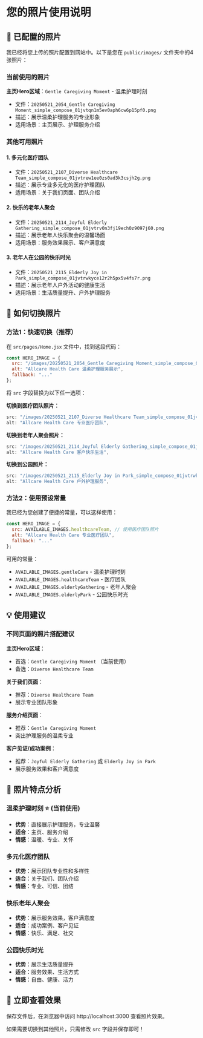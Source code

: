 # 您的照片使用说明

## 📸 已配置的照片

我已经将您上传的照片配置到网站中。以下是您在 `public/images/` 文件夹中的4张照片：

### 当前使用的照片
**主页Hero区域**：`Gentle Caregiving Moment` - 温柔护理时刻
- 文件：`20250521_2054_Gentle Caregiving Moment_simple_compose_01jvtqn1m5ev0aph6cw6p15pf0.png`
- 描述：展示温柔护理服务的专业形象
- 适用场景：主页展示、护理服务介绍

### 其他可用照片

#### 1. 多元化医疗团队
- 文件：`20250521_2107_Diverse Healthcare Team_simple_compose_01jvtrew1ee0zs0ad3k3csjh2g.png`
- 描述：展示专业多元化的医疗护理团队
- 适用场景：关于我们页面、团队介绍

#### 2. 快乐的老年人聚会
- 文件：`20250521_2114_Joyful Elderly Gathering_simple_compose_01jvtrv0n3fj19ech0z9097j60.png`
- 描述：展示老年人快乐聚会的温馨场面
- 适用场景：服务效果展示、客户满意度

#### 3. 老年人在公园的快乐时光
- 文件：`20250521_2115_Elderly Joy in Park_simple_compose_01jvtrwkyce12r2h5px5v4fs7r.png`
- 描述：展示老年人户外活动的健康生活
- 适用场景：生活质量提升、户外护理服务

## 🔄 如何切换照片

### 方法1：快速切换（推荐）
在 `src/pages/Home.jsx` 文件中，找到这段代码：

```javascript
const HERO_IMAGE = {
  src: "/images/20250521_2054_Gentle Caregiving Moment_simple_compose_01jvtqn1m5ev0aph6cw6p15pf0.png",
  alt: "Allcare Health Care 温柔护理服务展示",
  fallback: "..."
};
```

将 `src` 字段替换为以下任一选项：

**切换到医疗团队照片：**
```javascript
src: "/images/20250521_2107_Diverse Healthcare Team_simple_compose_01jvtrew1ee0zs0ad3k3csjh2g.png",
alt: "Allcare Health Care 专业医疗团队",
```

**切换到老年人聚会照片：**
```javascript
src: "/images/20250521_2114_Joyful Elderly Gathering_simple_compose_01jvtrv0n3fj19ech0z9097j60.png", 
alt: "Allcare Health Care 客户快乐生活",
```

**切换到公园照片：**
```javascript
src: "/images/20250521_2115_Elderly Joy in Park_simple_compose_01jvtrwkyce12r2h5px5v4fs7r.png",
alt: "Allcare Health Care 户外护理服务",
```

### 方法2：使用预设常量
我已经为您创建了便捷的常量，可以这样使用：

```javascript
const HERO_IMAGE = {
  src: AVAILABLE_IMAGES.healthcareTeam, // 使用医疗团队照片
  alt: "Allcare Health Care 专业医疗团队",
  fallback: "..."
};
```

可用的常量：
- `AVAILABLE_IMAGES.gentleCare` - 温柔护理时刻
- `AVAILABLE_IMAGES.healthcareTeam` - 医疗团队
- `AVAILABLE_IMAGES.elderlyGathering` - 老年人聚会
- `AVAILABLE_IMAGES.elderlyPark` - 公园快乐时光

## 💡 使用建议

### 不同页面的照片搭配建议

**主页Hero区域**：
- 首选：`Gentle Caregiving Moment` （当前使用）
- 备选：`Diverse Healthcare Team`

**关于我们页面**：
- 推荐：`Diverse Healthcare Team`
- 展示专业团队形象

**服务介绍页面**：
- 推荐：`Gentle Caregiving Moment`
- 突出护理服务的温柔专业

**客户见证/成功案例**：
- 推荐：`Joyful Elderly Gathering` 或 `Elderly Joy in Park`
- 展示服务效果和客户满意度

## 🎨 照片特点分析

### 温柔护理时刻 ⭐ (当前使用)
- **优势**：直接展示护理服务，专业温馨
- **适合**：主页、服务介绍
- **情感**：温暖、专业、关怀

### 多元化医疗团队
- **优势**：展示团队专业性和多样性
- **适合**：关于我们、团队介绍
- **情感**：专业、可信、团结

### 快乐老年人聚会
- **优势**：展示服务效果，客户满意度
- **适合**：成功案例、客户见证
- **情感**：快乐、满足、社交

### 公园快乐时光
- **优势**：展示生活质量提升
- **适合**：服务效果、生活方式
- **情感**：自由、健康、活力

## 🚀 立即查看效果

保存文件后，在浏览器中访问 http://localhost:3000 查看照片效果。

如果需要切换到其他照片，只需修改 `src` 字段并保存即可！

